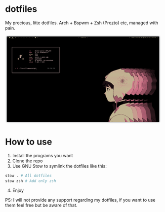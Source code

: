 # dotfiles
My precious, litte dotfiles. Arch + Bspwm + Zsh (Prezto) etc, managed with pain.

![Desktop](.github/background.png)

# How to use
1. Install the programs you want
2. Clone the repo
3. Use GNU Stow to symlink the dotfiles like this:
```sh
stow . # All dotfiles
stow zsh # Add only zsh
```
4. Enjoy

PS: I will not provide any support regarding my dotfiles, if you want to use them feel free but be aware of that.
